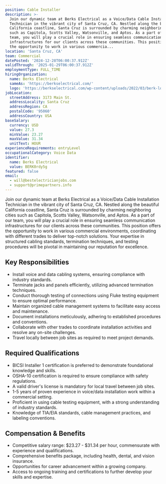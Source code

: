 ```yaml
---
position: Cable Installer
description: >-
  Join our dynamic team at Berks Electrical as a Voice/Data Cable Installation
  Technician in the vibrant city of Santa Cruz, CA. Nestled along the beautiful
  California coastline, Santa Cruz is surrounded by charming neighboring cities
  such as Capitola, Scotts Valley, Watsonville, and Aptos. As a part of our
  team, you will play a crucial role in ensuring seamless communication
  infrastructures for our clients across these communities. This position offers
  the opportunity to work in various commercia...
location: 'Santa Cruz, CA'
team: Commercial
datePosted: '2024-12-28T06:00:37.912Z'
validThrough: '2025-01-29T06:00:37.912Z'
employmentType: FULL_TIME
hiringOrganization:
  name: Berks Electrical
  sameAs: 'https://berkselectrical.com/'
  logo: 'https://berkselectrical.com/wp-content/uploads/2022/03/berk-logo.jpg'
jobLocation:
  streetAddress: 3173 Main St.
  addressLocality: Santa Cruz
  addressRegion: CA
  postalCode: '95060'
  addressCountry: USA
baseSalary:
  currency: USD
  value: 27.3
  minValue: 23.27
  maxValue: 31.34
  unitText: HOUR
experienceRequirements: entryLevel
occupationalCategory: Voice Data
identifier:
  name: Berks Electrical
  value: BERK0rdy5g
featured: false
email:
  - will@bestelectricianjobs.com
  - support@primepartners.info
---
```




Join our dynamic team at Berks Electrical as a Voice/Data Cable Installation Technician in the vibrant city of Santa Cruz, CA. Nestled along the beautiful California coastline, Santa Cruz is surrounded by charming neighboring cities such as Capitola, Scotts Valley, Watsonville, and Aptos. As a part of our team, you will play a crucial role in ensuring seamless communication infrastructures for our clients across these communities. This position offers the opportunity to work in various commercial environments, coordinating with different trades to deliver top-notch solutions. Your expertise in structured cabling standards, termination techniques, and testing procedures will be pivotal in maintaining our reputation for excellence.

## Key Responsibilities

- Install voice and data cabling systems, ensuring compliance with industry standards.
- Terminate jacks and panels efficiently, utilizing advanced termination techniques.
- Conduct thorough testing of connections using Fluke testing equipment to ensure optimal performance.
- Maintain organized cable management systems to facilitate easy access and maintenance.
- Document installations meticulously, adhering to established procedures and conventions.
- Collaborate with other trades to coordinate installation activities and resolve any on-site challenges.
- Travel locally between job sites as required to meet project demands.

## Required Qualifications

- BICSI Installer 1 certification is preferred to demonstrate foundational knowledge and skills.
- OSHA-10 certification is required to ensure compliance with safety regulations.
- A valid driver's license is mandatory for local travel between job sites.
- 1-5 years of proven experience in voice/data installation work within a commercial setting.
- Proficient in using cable testing equipment, with a strong understanding of industry standards.
- Knowledge of TIA/EIA standards, cable management practices, and labeling conventions.

## Compensation & Benefits

- Competitive salary range: $23.27 - $31.34 per hour, commensurate with experience and qualifications.
- Comprehensive benefits package, including health, dental, and vision insurance.
- Opportunities for career advancement within a growing company.
- Access to ongoing training and certifications to further develop your skills and expertise.